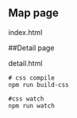 ## Map page

index.html

##Detail page

detail.html

```
# css compile
npm run build-css

#css watch
npm run watch
```
